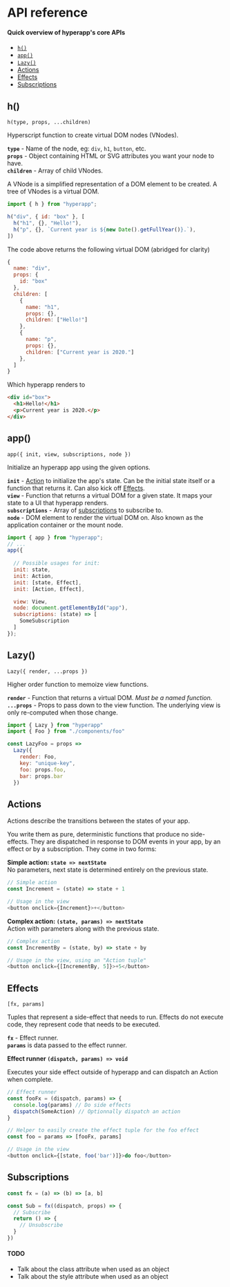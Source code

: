 # API reference
#### Quick overview of hyperapp's core APIs

- [`h()`](#h)
- [`app()`](#app)
- [`Lazy()`](#lazy)
- [Actions](#actions)
- [Effects](#effects)
- [Subscriptions](#subscriptions)

## h()

`h(type, props, ...children)`

Hyperscript function to create virtual DOM nodes (VNodes).  

**`type`** - Name of the node, eg: `div`, `h1`, `button`, etc.   
**`props`** - Object containing HTML or SVG attributes you want your node to have.  
**`children`** - Array of child VNodes.  

A VNode is a simplified representation of a DOM element to be created. A tree of VNodes is a virtual DOM.

```javascript
import { h } from "hyperapp";

h("div", { id: "box" }, [
  h("h1", {}, "Hello!"),
  h("p", {}, `Current year is ${new Date().getFullYear()}.`),
])
```
The code above returns the following virtual DOM (abridged for clarity)
```javascript
{
  name: "div",
  props: {
    id: "box"
  },
  children: [
    {
      name: "h1",
      props: {},
      children: ["Hello!"]
    },
    {
      name: "p",
      props: {},
      children: ["Current year is 2020."]
    },
  ]
}
```
Which hyperapp renders to
```html
<div id="box">
  <h1>Hello!</h1>
  <p>Current year is 2020.</p>
</div>
```


## app()

`app({ init, view, subscriptions, node })`

Initialize an hyperapp app using the given options.

**`init`** - [Action](#actions) to initialize the app's state. Can be the initial state itself or a function that returns it. Can also kick off [Effects](#effects).   
**`view`** - Function that returns a virtual DOM for a given state. It maps your state to a UI that hyperapp renders.   
**`subscriptions`** - Array of [subscriptions](#subscriptions) to subscribe to.   
**`node`** - DOM element to render the virtual DOM on. Also known as the application container or the mount node.   

```javascript
import { app } from "hyperapp";
// ...
app({
  
  // Possible usages for init:
  init: state,
  init: Action,
  init: [state, Effect],
  init: [Action, Effect],

  view: View,
  node: document.getElementById("app"),
  subscriptions: (state) => [
    SomeSubscription
  ]
});
```



## Lazy()

`Lazy({ render, ...props })`

Higher order function to memoize view functions.

**`render`** - Function that returns a virtual DOM. *Must be a named function.*   
**`...props`** - Props to pass down to the view function. The underlying view is only re-computed when those change.   

```javascript
import { Lazy } from "hyperapp"
import { Foo } from "./components/foo"

const LazyFoo = props =>
  Lazy({
    render: Foo,
    key: "unique-key",
    foo: props.foo,
    bar: props.bar
  })
```


## Actions

Actions describe the transitions between the states of your app.

You write them as pure, deterministic functions that produce no side-effects. They are dispatched in response to DOM events in your app, by an effect or by a subscription. They come in two forms:   

**Simple action: `state => nextState`**   
No parameters, next state is determined entirely on the previous state.

```javascript
// Simple action
const Increment = (state) => state + 1

// Usage in the view
<button onclick={Increment}>+</button>
```

**Complex action: `(state, params) => nextState`**   
Action with parameters along with the previous state.
```javascript
// Complex action
const IncrementBy = (state, by) => state + by

// Usage in the view, using an "Action tuple"
<button onclick={[IncrementBy, 5]}>+5</button>
```



## Effects

`[fx, params]`

Tuples that represent a side-effect that needs to run. Effects do not execute code, they represent code that needs to be executed.

**`fx`** - Effect runner.   
**`params`** is data passed to the effect runner.

**Effect runner `(dispatch, params) => void`**

Executes your side effect outside of hyperapp and can dispatch an Action when complete.

```javascript
// Effect runner
const fooFx = (dispatch, params) => {
  console.log(params) // Do side effects
  dispatch(SomeAction) // Optionnally dispatch an action
}

// Helper to easily create the effect tuple for the foo effect
const foo = params => [fooFx, params]

// Usage in the view
<button onclick={[state, foo('bar')]}>do foo</button>
```




## Subscriptions



```javascript
const fx = (a) => (b) => [a, b]

const Sub = fx((dispatch, props) => {
  // Subscribe
  return () => {
    // Unsubscribe
  }
})
```




#### TODO
- Talk about the class attribute when used as an object
- Talk about the style attribute when used as an object

